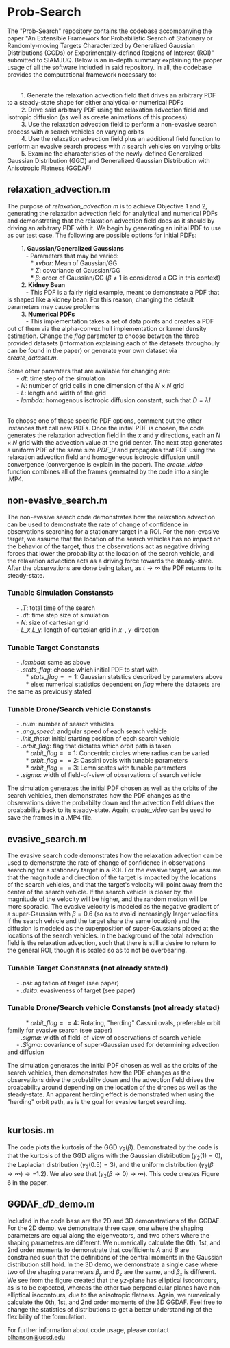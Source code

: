# Prob-Search
The "Prob-Search" repository contains the codebase accompanying the paper "An Extensible Framework for Probabilistic Search of Stationary or Randomly-moving Targets Characterized by Generalized Gaussian Distributions (GGDs) or Experimentally-defined Regions of Interest (ROI)" submitted to SIAMJUQ. Below is an in-depth summary
explaining the proper usage of all the software included in said repository. In all, the codebase provides the computational framework necessary
to: <br> <br>

&ensp; &ensp; &ensp; 1. Generate the relaxation advection field that drives an arbitrary PDF to a steady-state shape for either analytical or numerical PDFs <br>
&ensp; &ensp; &ensp; 2. Drive said arbitrary PDF using the relaxation advection field and isotropic diffusion (as well as create animations of this process) <br>
&ensp; &ensp; &ensp; 3. Use the relaxation advection field to perform a non-evasive search process with _n_ search vehicles on varying orbits <br>
&ensp; &ensp; &ensp; 4. Use the relaxation advection field plus an additional field function to perform an evasive search process with _n_ search vehicles on varying orbits <br>
&ensp; &ensp; &ensp; 5. Examine the characteristics of the newly-defined Generalized Gaussian Distribution (GGD) and Generalized Gaussian Distribution with Anisotropic Flatness (GGDAF) <br>

## relaxation_advection.m
The purpose of _relaxation_advection.m_ is to achieve Objective 1 and 2, generating the relaxation advection field for analytical and numerical PDFs and demonstrating that the relaxation advection field does as it should by driving an arbitrary PDF with it. We begin by generating an initial PDF to use as our test case. The following are possible options for initial PDFs: <br>

&ensp; &ensp; &ensp; 1. **Gaussian/Generalized Gaussians** <br>
&ensp; &ensp; &ensp; &ensp; - Parameters that may be varied: <br>
&ensp; &ensp; &ensp; &ensp; &ensp; * _xvbar_: Mean of Gaussian/GG <br>
&ensp; &ensp; &ensp; &ensp; &ensp; * $\Sigma$: covariance of Gaussian/GG <br>
&ensp; &ensp; &ensp; &ensp; &ensp; * $\beta$: order of Gaussian/GG ($\beta\neq1$ is considered a GG in this context)<br>
&ensp; &ensp; &ensp; 2. **Kidney Bean** <br>
&ensp; &ensp; &ensp; &ensp; - This PDF is a fairly rigid example, meant to demonstrate a PDF that is shaped like a kidney bean. For this reason, changing the default parameters may cause problems <br>
&ensp; &ensp; &ensp; 3. **Numerical PDFs** <br>
&ensp; &ensp; &ensp; &ensp; - This implementation takes a set of data points and creates a PDF out of them via the alpha-convex hull implementation or kernel density estimation. Change the $flag$ parameter to choose between the three provided datasets (information explaining each of the datasets throughouly can be found in the paper) or generate your own dataset via _create_dataset.m_. <br>

Some other paramters that are available for changing are: <br>
&ensp; &ensp; - _dt_: time step of the simulation <br>
&ensp; &ensp; - _N_: number of grid cells in one dimension of the $N\times N$ grid <br>
&ensp; &ensp; - _L_: length and width of the grid <br>
&ensp; &ensp; - _lambda_: homogenous isotropic diffusion constant, such that $D=\lambda I$ <br><br>

To choose one of these specific PDF options, comment out the other instances that call new PDFs. Once the initial PDF is chosen, the code generates the relaxation advection field in the $x$ and $y$ directions, each an $N\times N$ grid with the advection value at the grid center. The next step generates a uniform PDF of the same size _PDF_U_ and propagates that PDF using the relaxation advection field and homogeneous isotropic diffusion until convergence (convergence is explain in the paper). The _create_video_ function combines all of the frames generated by the code into a single .MP4.

## non-evasive_search.m

The non-evasive search code demonstrates how the relaxation advection can be used to demonstrate the rate of change of confidence in observations searching for a stationary target in a ROI. For the non-evasive target, we assume that the location of the search vehicles has no impact on the behavior of the target, thus the observations act as negative driving forces that lower the probability at the location of the search vehicle, and the relaxation advection acts as a driving force towards the steady-state. After the observations are done being taken, as $t\rightarrow \infty$ the PDF returns to its steady-state. 

### Tunable Simulation Constansts
&ensp; &ensp; - _.T_: total time of the search <br>
&ensp; &ensp; - _.dt_: time step size of simulation <br>
&ensp; &ensp; - _N_: size of cartesian grid <br>
&ensp; &ensp; - _L_x_,_L_y_: length of cartesian grid in $x$-, $y$-direction <br>

### Tunable Target Constansts
&ensp; &ensp; - _.lambda_: same as above <br>
&ensp; &ensp; - _.stats_flag_: choose which initial PDF to start with <br>
&ensp; &ensp; &ensp; &ensp; * _stats_flag_$==1$: Gaussian statstics described by parameters above <br>
&ensp; &ensp; &ensp; &ensp; * else: numerical statistics dependent on _flag_ where the datasets are the same as previously stated <br>

### Tunable Drone/Search vehicle Constansts
&ensp; &ensp; - _.num_: number of search vehicles <br>
&ensp; &ensp; - _.ang_speed_: andgular speed of each search vehicle <br>
&ensp; &ensp; - _.init_theta_: initial starting position of each search vehicle <br>
&ensp; &ensp; - _.orbit_flag_: flag that dictates which orbit path is taken <br>
&ensp; &ensp; &ensp; &ensp; * _orbit_flag_$==1$: Concentric circles where radius can be varied <br>
&ensp; &ensp; &ensp; &ensp; * _orbit_flag_$==2$: Cassini ovals with tunable parameters <br>
&ensp; &ensp; &ensp; &ensp; * _orbit_flag_$==3$: Lemniscates with tunable parameters <br>
&ensp; &ensp; - _.sigma_: width of field-of-view of observations of search vehicle <br>

The simulation generates the initial PDF chosen as well as the orbits of the search vehicles, then demonstrates how the PDF changes as the observations drive the probabilty down and the advection field drives the proabability back to its steady-state. Again, _create_video_ can be used to save the frames in a .MP4 file. 

## evasive_search.m

The evasive search code demonstrates how the relaxation advection can be used to demonstrate the rate of change of confidence in observations searching for a stationary target in a ROI. For the evasive target, we assume that the magnitude and direction of the target is impacted by the locations of the search vehicles, and that the target's velocity will point away from the center of the search vehicle. If the search vehicle is closer by, the magnitude of the velocity will be higher, and the random motion will be more sporadic. The evasive velocity is modeled as the negative gradient of a super-Gaussian with $\beta=0.6$ (so as to avoid increasingly larger velocities if the search vehicle and the target share the same location) and the diffusion is modeled as the superposition of super-Gaussians placed at the locations of the search vehicles. In the background of the total advection field is the relaxation advection, such that there is still a desire to return to the general ROI, though it is scaled so as to not be overbearing. 

### Tunable Target Constansts (not already stated)
&ensp; &ensp; - _.psi_: agitation of target (see paper) <br>
&ensp; &ensp; - _.delta_: evasiveness of target (see paper) <br>

### Tunable Drone/Search vehicle Constansts (not already stated)
&ensp; &ensp; &ensp; &ensp; * _orbit_flag_$==4$: Rotating, "herding" Cassini ovals, preferable orbit family for evasive search (see paper) <br>
&ensp; &ensp; - _.sigma_: width of field-of-view of observations of search vehicle <br>
&ensp; &ensp; - _.Sigma_: covariance of super-Gaussian used for determining advection and diffusion <br>

The simulation generates the initial PDF chosen as well as the orbits of the search vehicles, then demonstrates how the PDF changes as the observations drive the probabilty down and the advection field drives the proabability around depending on the location of the drones as well as the steady-state. An apparent herding effect is demonstrated when using the "herding" orbit path, as is the goal for evasive target searching. <br> <br>

## kurtosis.m
The code plots the kurtosis of the GGD $\gamma_2(\beta)$. Demonstrated by the code is that the kurtosis of the GGD aligns with the Gaussian distribution ($\gamma_2(1)=0$), the Laplacian distribution ($\gamma_2(0.5)=3$), and the uniform distribution ($\gamma_2(\beta\rightarrow\infty)\rightarrow -1.2$). We also see that ($\gamma_2(\beta\rightarrow 0)\rightarrow \infty$). This code creates Figure 6 in the paper. 

## GGDAF_<i>d</i>D_demo.m
Included in the code base are the 2D and 3D demonstrations of the GGDAF. For the 2D demo, we demonstrate three case, one where the shaping parameters are equal along the eigenvectors, and two others where the shaping parameters are different. We numerically calculate the 0th, 1st, and 2nd order moments to demonstrate that coefficients $A$ and $B$ are constrained such that the definitions of the central moments in the Gaussian distribution still hold. In the 3D demo, we demonstrate a single case where two of the shaping parameters $\beta_y$ and $\beta_z$ are the same, and $\beta_x$ is different. We see from the figure created that the $yz$-plane has elliptical isocontours, as is to be expected, whereas the other two perpendicular planes have non-elliptical isocontours, due to the anisotropic flatness. Again, we numerically calculate the 0th, 1st, and 2nd order moments of the 3D GGDAF. Feel free to change the statistics of distributions to get a better understanding of the flexibility of the formulation. 

For further information about code usage, please contact blhanson@ucsd.edu
